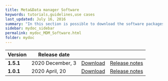```yaml
---
title: Meta&Data manager Software
keywords: tutorials,guidelines,use cases
last_updated: July 16, 2016
summary: "In this section is possible to download the software packages of the Meta&Data manager tool"
sidebar: mydoc_sidebar
permalink: mydoc_MDM_Software.html
folder: mydoc
---
```

| Version | Release date |||
|-------------|-------------|-------------|-------------|
| **1.5.1** | 2020 December, 3| [Download](./Software/MDM_V1.5.1_03-12-2020.zip) | [Release notes](./mydoc_release_notes_60.html#version-151-release-date-december-03-2020) |
| **1.0.1** | 2020 April, 20| [Download](./Software/MDM_V1.0.1_20-04-2020.zip) | [Release notes](./mydoc_release_notes_60.html#version-101-release-date-april-20-2020) |



